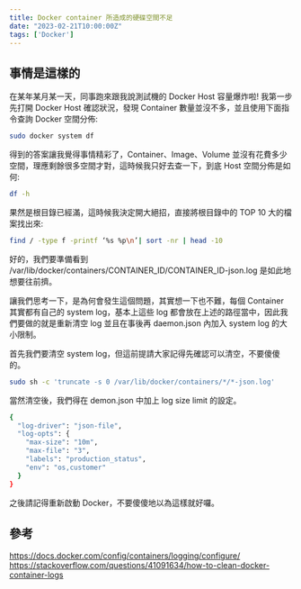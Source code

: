 ```yaml
---
title: Docker container 所造成的硬碟空間不足
date: "2023-02-21T10:00:00Z"
tags: ['Docker']
---
```


## 事情是這樣的
在某年某月某一天，同事跑來跟我說測試機的 Docker Host 容量爆炸啦! 我第一步先打開 Docker Host 確認狀況，發現 Container 數量並沒不多，並且使用下面指令查詢 Docker 空間分佈:

```bash
sudo docker system df
```

得到的答案讓我覺得事情精彩了，Container、Image、Volume 並沒有花費多少空間，理應剩餘很多空間才對，這時候我只好去查一下，到底 Host 空間分佈是如何:

```bash
df -h
```

果然是根目錄已經滿，這時候我決定開大絕招，直接將根目錄中的 TOP 10 大的檔案找出來:

```bash
find / -type f -printf ‘%s %p\n’| sort -nr | head -10
```

好的，我們要準備看到 /var/lib/docker/containers/CONTAINER_ID/CONTAINER_ID-json.log 是如此地想要往前擠。

讓我們思考一下，是為何會發生這個問題，其實想一下也不難，每個 Container 其實都有自己的 system log，基本上這些 log 都會放在上述的路徑當中，因此我們要做的就是重新清空 log 並且在事後再 daemon.json 內加入 system log 的大小限制。

首先我們要清空 system log，但這前提請大家記得先確認可以清空，不要傻傻的。

```bash
sudo sh -c 'truncate -s 0 /var/lib/docker/containers/*/*-json.log'
```

當然清空後，我們得在 demon.json 中加上 log size limit 的設定。

```bash
{
  "log-driver": "json-file",
  "log-opts": {
    "max-size": "10m",
    "max-file": "3",
    "labels": "production_status",
    "env": "os,customer"
  }
}
```

之後請記得重新啟動 Docker，不要傻傻地以為這樣就好囉。

## 參考
https://docs.docker.com/config/containers/logging/configure/
https://stackoverflow.com/questions/41091634/how-to-clean-docker-container-logs